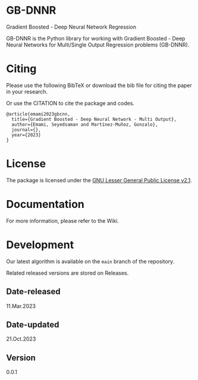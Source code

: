 # GB-DNNR

Gradient Boosted - Deep Neural Network Regression

GB-DNNR is the Python library for working with Gradient Boosted - Deep Neural Networks for Multi/Single Output Regression problems (GB-DNNR).

# Citing

Please use the following BibTeX or download the bib file for citing the paper in your research.

Or use the CITATION to cite the package and codes.

```
@article{emami2023gbcnn,
  title={Gradient Boosted - Deep Neural Network - Multi Output},
  author={Emami, Seyedsaman and Martínez-Muñoz, Gonzalo},
  journal={},
  year={2023}
}
```

# License

The package is licensed under the [GNU Lesser General Public License v2.1](https://github.com/GAA-UAM/GBNN/blob/main/LICENSE).

# Documentation

For more information, please refer to the Wiki.

# Development

Our latest algorithm is available on the `main` branch of the repository.

Related released versions are stored on Releases.

## Date-released

11.Mar.2023

## Date-updated

21.Oct.2023

## Version

0.0.1
